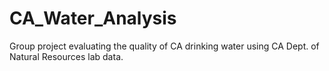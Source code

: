 # CA_Water_Analysis
Group project evaluating the quality of CA drinking water using CA Dept. of Natural Resources lab data.

